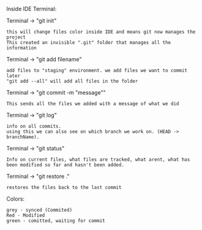 Inside IDE Terminal:

Terminal -> "git init"

    this will change files color inside IDE and means git now manages the project    
    This created an invisible ".git" folder that manages all the information


Terminal -> "git add filename"

    add files to "staging" environment. we add files we want to commit later
    "git add --all" will add all files in the folder
	
Terminal -> "git commit -m "message""

    This sends all the files we added with a message of what we did
	
Terminal -> "git log"

    info on all commits.
    using this we can also see on which branch we work on. (HEAD -> branchName).
	
Terminal -> "git status"

    Info on current files, what files are tracked, what arent, what has been modified so far and hasn't been added.
	
Terminal -> "git restore ."

	restores the files back to the last commit

Colors:
   
    grey - synced (Commited)
    Red - Modified
    green - comitted, waiting for commit